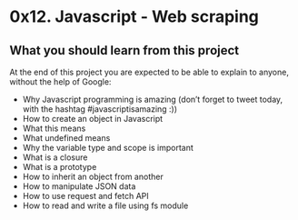 <h1>0x12. Javascript - Web scraping</h1>

<h2>What you should learn from this project</h2>

At the end of this project you are expected to be able to explain to anyone, without the help of Google:
<ul>
<li>Why Javascript programming is amazing (don’t forget to tweet today, with the hashtag #javascriptisamazing :))</li>
<li>How to create an object in Javascript</li>
<li>What this means</li>
<li>What undefined means</li>
<li>Why the variable type and scope is important</li>
<li>What is a closure</li>
<li>What is a prototype</li>
<li>How to inherit an object from another</li>
<li>How to manipulate JSON data</li>
<li>How to use request and fetch API</li>
<li>How to read and write a file using fs module</li>
</ul>